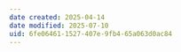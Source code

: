 ```yaml
---
date created: 2025-04-14
date modified: 2025-07-10
uid: 6fe06461-1527-407e-9fb4-65a063d0ac84
---
```

